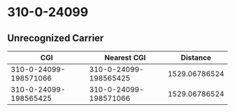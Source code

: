 # 310-0-24099
## Unrecognized Carrier


| CGI | Nearest CGI | Distance |
|-----|-------------|----------|
| 310-0-24099-198571066 | 310-0-24099-198565425 | 1529.06786524 |
| 310-0-24099-198565425 | 310-0-24099-198571066 | 1529.06786524 |
